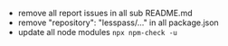 * remove all report issues in all sub README.md
 * remove "repository": "lesspass/..." in all package.json
 * update all node modules `npx npm-check -u`